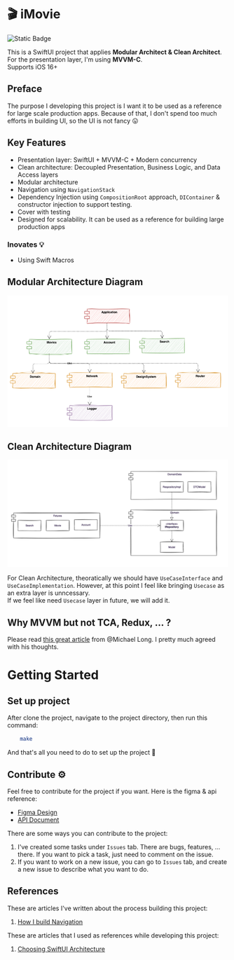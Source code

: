 # 🎬 iMovie

![Static Badge](https://img.shields.io/badge/status-active-brightgreen)

This is a SwiftUI project that applies **Modular Architect & Clean Architect**. For the presentation layer, I'm using **MVVM-C**.  
Supports iOS 16+

## Preface

The purpose I developing this project is I want it to be used as a reference for large scale production apps.
Because of that, I don't spend too much efforts in building UI, so the UI is not fancy 😛

## Key Features

- Presentation layer: SwiftUI + MVVM-C + Modern concurrency
- Clean architecture: Decoupled Presentation, Business Logic, and Data Access layers
- Modular architecture
- Navigation using `NavigationStack`
- Dependency Injection using `CompositionRoot` approach, `DIContainer` & constructor injection to support testing.
- Cover with testing
- Designed for scalability. It can be used as a reference for building large production apps   

### Inovates 💡

- Using Swift Macros

## Modular Architecture Diagram

<img src=resources/modular_architect.png width=800/>

## Clean Architecture Diagram

<img src=resources/clean_architect.png width=800/>

For Clean Architecture, theoratically we should have `UseCaseInterface` and `UseCaseImplementation`. However, at this point I feel like bringing `Usecase` as an extra layer is unncessary.  
If we feel like need `Usecase` layer in future, we will add it.

## Why MVVM but not TCA, Redux, ... ?

Please read [this great article](https://betterprogramming.pub/swiftui-choosing-an-application-architecture-6ec9289f8e8f) from @Michael Long. I pretty much agreed with his thoughts.

# Getting Started

## Set up project

After clone the project, navigate to the project directory, then run this command:

```bash
    make
```

And that's all you need to do to set up the project 🚀

## Contribute ⚙️

Feel free to contribute for the project if you want. Here is the figma & api reference:

- [Figma Design](https://www.figma.com/file/rqjEdJecH0tr6uIyT72KXh/NAP001?type=design&node-id=6-9199&t=Ai7i6CXqzbqM468M-0)
- [API Document](https://developer.themoviedb.org/reference/intro/getting-started)

There are some ways you can contribute to the project:

1. I've created some tasks under `Issues` tab. There are bugs, features, ... there. If you want to pick a task, just need to comment on the issue.
2. If you want to work on a new issue, you can go to `Issues` tab, and create a new issue to describe what you want to do.

## References

These are articles I've written about the process building this project:

1. [How I build Navigation](https://medium.com/gitconnected/modular-navigation-in-swiftui-a-comprehensive-guide-5eeb8a511583)

These are articles that I used as references while developing this project:

1. [Choosing SwiftUI Architecture](https://betterprogramming.pub/swiftui-choosing-an-application-architecture-6ec9289f8e8f)
